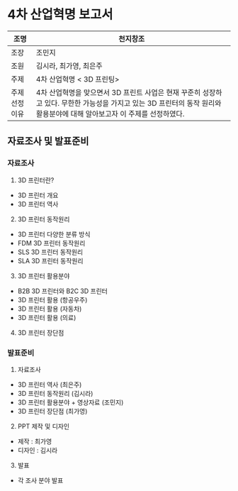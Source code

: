# 4차 산업혁명 보고서
| 조명         | 천지창조                                                     |
| ------------ | ------------------------------------------------------------ |
| 조장         | 조민지                                                       |
| 조원         | 김시라, 최가영, 최은주                                       |
| 주제         | 4차 산업혁명 < 3D 프린팅>                                    |
| 주제선정이유 | 4차 산업혁명을 맞으면서 3D 프린트 사업은 현재 꾸준히 성장하고 있다. 무한한 가능성을 가지고 있는 3D 프린터의 동작 원리와 활용분야에 대해 알아보고자 이 주제를 선정하였다. |

## 자료조사 및 발표준비
### 자료조사
1. 3D 프린터란?
- 3D 프린터 개요
- 3D 프린터 역사

2. 3D 프린터 동작원리
- 3D 프린터 다양한 분류 방식
- FDM 3D 프린터 동작원리
- SLS 3D 프린터 동작원리
- SLA 3D 프린터 동작원리

3. 3D 프린터 활용분야
- B2B 3D 프린터와 B2C 3D 프린터
- 3D 프린터 활용 (항공우주)
- 3D 프린터 활용 (자동차)
- 3D 프린터 활용 (의료)

4. 3D 프린터 장단점

### 발표준비
1. 자료조사
- 3D 프린터 역사 (최은주)
- 3D 프린터 동작원리 (김시라)
- 3D 프린터 활용분야 + 영상자료 (조민지)
- 3D 프린터 장단점 (최가영)

2. PPT 제작 및 디자인
- 제작 : 최가영
- 디자인 : 김시라

3. 발표
- 각 조사 분야 발표


